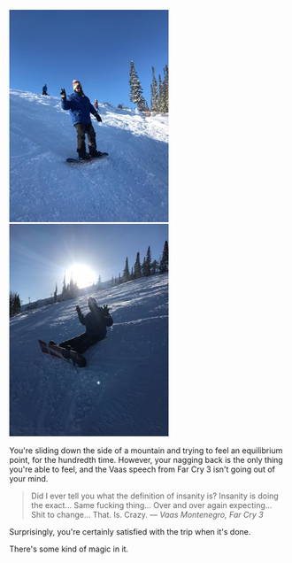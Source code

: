 ﻿[![Standing!](standing-thumbnail.jpg)](standing.jpg) [![Sitting!](sitting-thumbnail.jpg)](sitting.jpg)

You're sliding down the side of a mountain and trying to feel an equilibrium point, for the hundredth time. However, your nagging back is the only thing you're able to feel, and the Vaas speech from Far Cry 3 isn't going out of your mind.

> Did I ever tell you what the definition of insanity is? Insanity is doing the exact… Same fucking thing… Over and over again expecting… Shit to change… That. Is. Crazy.
>*― Vaas Montenegro, Far Cry 3*

Surprisingly, you're certainly satisfied with the trip when it's done.

There's some kind of magic in it.